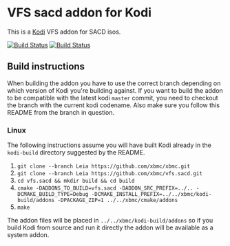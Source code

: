# VFS sacd addon for Kodi

This is a [Kodi](https://kodi.tv) VFS addon for SACD isos.

[![Build Status](https://travis-ci.org/xbmc/vfs.sacd.svg?branch=Leia)](https://travis-ci.org/xbmc/vfs.sacd/branches)
[![Build Status](https://dev.azure.com/teamkodi/binary-addons/_apis/build/status/xbmc.vfs.sacd?branchName=Leia)](https://dev.azure.com/teamkodi/binary-addons/_build/latest?definitionId=53&branchName=Leia)
<!--- [![Build Status](https://ci.appveyor.com/api/projects/status/github/xbmc/vfs.sacd?branch=Leia&svg=true)](https://ci.appveyor.com/project/xbmc/vfs-sacd?branch=Leia) -->

## Build instructions

When building the addon you have to use the correct branch depending on which version of Kodi you're building against.
If you want to build the addon to be compatible with the latest kodi `master` commit, you need to checkout the branch with the current kodi codename.
Also make sure you follow this README from the branch in question.

### Linux

The following instructions assume you will have built Kodi already in the `kodi-build` directory 
suggested by the README.

1. `git clone --branch Leia https://github.com/xbmc/xbmc.git`
2. `git clone --branch Leia https://github.com/xbmc/vfs.sacd.git`
3. `cd vfs.sacd && mkdir build && cd build`
4. `cmake -DADDONS_TO_BUILD=vfs.sacd -DADDON_SRC_PREFIX=../.. -DCMAKE_BUILD_TYPE=Debug -DCMAKE_INSTALL_PREFIX=../../xbmc/kodi-build/addons -DPACKAGE_ZIP=1 ../../xbmc/cmake/addons`
5. `make`

The addon files will be placed in `../../xbmc/kodi-build/addons` so if you build Kodi from source and run it directly 
the addon will be available as a system addon.
